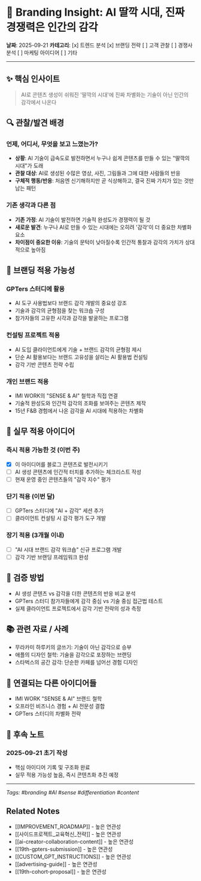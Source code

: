 # 🎨 Branding Insight: AI 딸깍 시대, 진짜 경쟁력은 인간의 감각

**날짜**: 2025-09-21
**카테고리**: [x] 트렌드 분석 [x] 브랜딩 전략 [ ] 고객 관찰 [ ] 경쟁사 분석 [ ] 마케팅 아이디어 [ ] 기타

---

## ✨ 핵심 인사이트
> AI로 콘텐츠 생성이 쉬워진 '딸깍의 시대'에 진짜 차별화는 기술이 아닌 인간의 감각에서 나온다

## 🔍 관찰/발견 배경
### 언제, 어디서, 무엇을 보고 느꼈는가?
- **상황**: AI 기술이 급속도로 발전하면서 누구나 쉽게 콘텐츠를 만들 수 있는 "딸깍의 시대"가 도래
- **관찰 대상**: AI로 생성된 수많은 영상, 사진, 그림들과 그에 대한 사람들의 반응
- **구체적 행동/반응**: 처음엔 신기해하지만 곧 식상해하고, 결국 진짜 가치가 있는 것만 남는 패턴

### 기존 생각과 다른 점
- **기존 가정**: AI 기술이 발전하면 기술적 완성도가 경쟁력이 될 것
- **새로운 발견**: 누구나 AI로 만들 수 있는 시대에는 오히려 '감각'이 더 중요한 차별화 요소
- **차이점이 중요한 이유**: 기술의 문턱이 낮아질수록 인간적 통찰과 감각의 가치가 상대적으로 높아짐

## 🎯 브랜딩 적용 가능성
### GPTers 스터디에 활용
- AI 도구 사용법보다 브랜드 감각 개발의 중요성 강조
- 기술과 감각의 균형점을 찾는 워크숍 구성
- 참가자들의 고유한 시각과 감각을 발굴하는 프로그램

### 컨설팅 프로젝트 적용
- AI 도입 클라이언트에게 기술 + 브랜드 감각의 균형점 제시
- 단순 AI 활용보다는 브랜드 고유성을 살리는 AI 활용법 컨설팅
- 감각 기반 콘텐츠 전략 수립

### 개인 브랜드 적용
- IMI WORK의 "SENSE & AI" 철학과 직접 연결
- 기술적 완성도와 인간적 감각의 조화를 보여주는 콘텐츠 제작
- 15년 F&B 경험에서 나온 감각을 AI 시대에 적용하는 차별화

## 💼 실무 적용 아이디어
### 즉시 적용 가능한 것 (이번 주)
- [x] 이 아이디어를 블로그 콘텐츠로 발전시키기
- [ ] AI 생성 콘텐츠에 인간적 터치를 추가하는 체크리스트 작성
- [ ] 현재 운영 중인 콘텐츠들의 "감각 지수" 평가

### 단기 적용 (이번 달)
- [ ] GPTers 스터디에 "AI + 감각" 세션 추가
- [ ] 클라이언트 컨설팅 시 감각 평가 도구 개발

### 장기 적용 (3개월 이내)
- [ ] "AI 시대 브랜드 감각 워크숍" 신규 프로그램 개발
- [ ] 감각 기반 브랜딩 프레임워크 완성

## 🧪 검증 방법
- AI 생성 콘텐츠 vs 감각을 더한 콘텐츠의 반응 비교 분석
- GPTers 스터디 참가자들에게 감각 중심 vs 기술 중심 접근법 테스트
- 실제 클라이언트 프로젝트에서 감각 기반 전략의 성과 측정

## 📚 관련 자료 / 사례
- 무라카미 하루키의 글쓰기: 기술이 아닌 감각으로 승부
- 애플의 디자인 철학: 기술을 감각으로 포장하는 브랜딩
- 스타벅스의 공간 감각: 단순한 카페를 넘어선 경험 디자인

## 🔗 연결되는 다른 아이디어들
- IMI WORK "SENSE & AI" 브랜드 철학
- 오프라인 비즈니스 경험 + AI 전문성 결합
- GPTers 스터디의 차별화 전략

## 📝 후속 노트
### 2025-09-21 초기 작성
- 핵심 아이디어 기록 및 구조화 완료
- 실무 적용 가능성 높음, 즉시 콘텐츠화 추진 예정

---
*Tags: #branding #AI #sense #differentiation #content*

## Related Notes
- [[IMPROVEMENT_ROADMAP]] - 높은 연관성
- [[사이드프로젝트_교육혁신_전략]] - 높은 연관성
- [[ai-creator-collaboration-content]] - 높은 연관성
- [[19th-gpters-submission]] - 높은 연관성
- [[CUSTOM_GPT_INSTRUCTIONS]] - 높은 연관성
- [[advertising-guide]] - 높은 연관성
- [[19th-cohort-proposal]] - 높은 연관성
